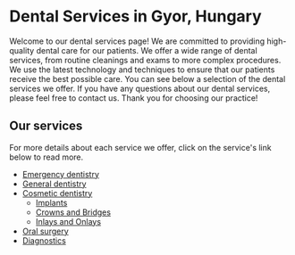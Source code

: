 # Dental Services in Gyor, Hungary

Welcome to our dental services page! We are committed to providing high-quality dental care for our patients. We offer a wide range of dental services, from routine cleanings and exams to more complex procedures. We use the latest technology and techniques to ensure that our patients receive the best possible care. You can see below a selection of the dental services we offer. If you have any questions about our dental services, please feel free to contact us. Thank you for choosing our practice!

## Our services

For more details about each service we offer, click on the service's link below to read more.

- [Emergency dentistry](/dental-services/emergency-dentistry)
- [General dentistry](/dental-services/general-dentistry)
- [Cosmetic dentistry](/dental-services/cosmetic-dentistry)
    - [Implants](/dental-services/cosmetic-dentistry/dental-implants)
    - [Crowns and Bridges](/dental-services/cosmetic-dentistry/crowns-and-bridges)
    - [Inlays and Onlays](/dental-services/cosmetic-dentistry/inlays-and-onlays)
- [Oral surgery](/dental-services/oral-surgery)
- [Diagnostics](/dental-services/dental-diagnostics)
